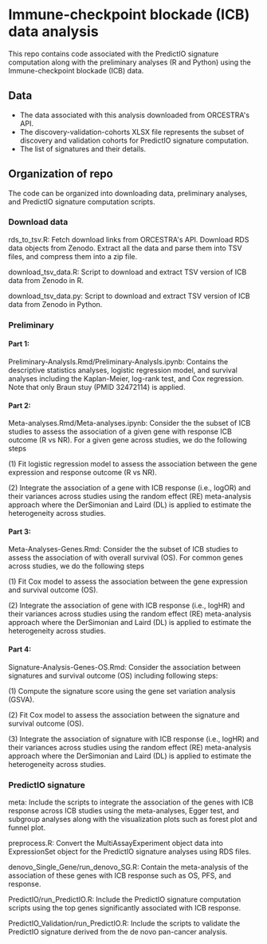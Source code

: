 # Immune-checkpoint blockade (ICB) data analysis

This repo contains code associated with the PredictIO signature computation along with the preliminary analyses (R and Python) using the Immune-checkpoint blockade (ICB) data.

## Data

* The data associated with this analysis downloaded from ORCESTRA's API. 
* The discovery-validation-cohorts XLSX file represents the subset of discovery and validation cohorts for PredictIO signature computation. 
* The list of signatures and their details.

## Organization of repo

The code can be organized into downloading data, preliminary analyses, and PredictIO signature computation scripts. 

### Download data

rds_to_tsv.R: Fetch download links from ORCESTRA's API. Download RDS data objects from Zenodo. Extract all the data and parse them into TSV files, and compress them into a zip file.

download_tsv_data.R: Script to download and extract TSV version of ICB data from Zenodo in R.

download_tsv_data.py: Script to download and extract TSV version of ICB data from Zenodo in Python.

### Preliminary 

#### Part 1: 

Preliminary-AnalysIs.Rmd/Preliminary-AnalysIs.ipynb: Contains the descriptive statistics analyses, logistic regression model, and survival analyses including the Kaplan-Meier, log-rank test, and Cox regression. Note that only Braun stuy (PMID 32472114) is applied. 

#### Part 2: 

Meta-analyses.Rmd/Meta-analyses.ipynb: Consider the the subset of ICB studies to assess the association of a given gene with response ICB outcome (R vs NR). For a given gene across studies, we do the following steps 

(1) Fit logistic regression model to assess the association between the gene expression and response outcome (R vs NR).

(2) Integrate the association of a gene with ICB response (i.e., logOR) and their variances across studies using the random effect (RE) meta-analysis approach where the DerSimonian and Laird (DL) is applied to estimate the heterogeneity across studies. 

#### Part 3: 

Meta-Analyses-Genes.Rmd: Consider the the subset of ICB studies to assess the association of with overall survival (OS). For common genes across studies, we do the following steps 

(1) Fit Cox model to assess the association between the gene expression and survival outcome (OS).

(2) Integrate the association of gene with ICB response (i.e., logHR) and their variances across studies using the random effect (RE) meta-analysis approach where the DerSimonian and Laird (DL) is applied to estimate the heterogeneity across studies. 

#### Part 4:

Signature-Analysis-Genes-OS.Rmd: Consider the association between signatures and survival outcome (OS) including following steps:

(1) Compute the signature score using the gene set variation analysis (GSVA).

(2) Fit Cox model to assess the association between the signature and survival outcome (OS).

(3) Integrate the association of signature with ICB response (i.e., logHR) and their variances across studies using the random effect (RE) meta-analysis approach where the DerSimonian and Laird (DL) is applied to estimate the heterogeneity across studies. 

### PredictIO signature

meta: Include the scripts to integrate the association of the genes with ICB response across ICB studies using the meta-analyses, Egger test, and subgroup analyses along with the visualization plots such as forest plot and funnel plot. 

preprocess.R: Convert the MultiAssayExperiment object data into ExpressionSet object for the PredictIO signature analyses using RDS files. 

denovo_Single_Gene/run_denovo_SG.R: Contain the meta-analysis of the association of these genes with ICB response such as OS, PFS, and response. 

PredictIO/run_PredictIO.R: Include the PredictIO signature computation scripts using the top genes significantly associated with ICB response.


PredictIO_Validation/run_PredictIO.R: Include the scripts to validate the PredictIO signature derived from the de novo pan-cancer analysis.




